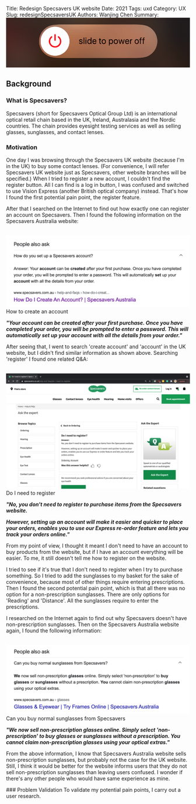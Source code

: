 Title: Redesign Specsavers UK website
Date: 2021
Tags: uxd
Category: UX
Slug: redesignSpecsaversUK
Authors: Wanjing Chen
Summary: <img src="/images/iPhoneX_SideButton/summaryimage.png" alt="" class="headerimg"/>


## Background
### What is Specsavers?

Specsavers (short for Specsavers Optical Group Ltd) is an international optical retail chain based in the UK, Ireland, Australasia and the Nordic countries. The chain provides eyesight testing services as well as selling glasses, sunglasses, and contact lenses.

### Motivation

One day I was browsing through the Specsavers UK website (because I'm in the UK) to buy some contact lenses. (For convenience, I will refer Specsavers UK website just as Specsavers, other website branches will be specified.) When I tried to register a new account, I couldn't find the register button. All I can find is a log in button, I was confused and switched to use Vision Express (another British optical company) instead. That's how I found the first potential pain point, the register feature.

After that I searched on the Internet to find out how exactly one can register an account on Specsavers. Then I found the following information on the Specsavers Australia website:

<img class="image">
  <img src="/images/Specsavers/createAccountAU.png" alt="">
  <figcaption>How to create an account</figcaption>
</img>

***"Your account can be created after your first purchase. Once you have completed your order, you will be prompted to enter a password. This will automatically set up your account with all the details from your order."***

After seeing that, I went to search 'create account' and 'account' in the UK website, but I didn't find similar information as shown above. Searching 'register' I found one related Q&A:

<img class="image">
  <img src="/images/Specsavers/doIneedToRegister.png" alt="">
  <figcaption>Do I need to register</figcaption>
</img>

***"No, you don't need to register to purchase items from the Specsavers website.***

***However, setting up an account will make it easier and quicker to place your orders, enables you to use our Express re-order feature and lets you track your orders online."***

From my point of view, I thought it meant I don't need to have an account to buy products from the website, but if I have an account everything will be easier. To me, it still doesn't tell me how to register on the website.

I tried to see if it's true that I don't need to register when I try to purchase something. So I tried to add the sunglasses to my basket for the sake of convenience, because most of other things require entering prescriptions. Then I found the second potential pain point, which is that all there was no option for a non-prescription sunglasses. There are only options for 'Reading' and 'Distance'. All the sunglasses require to enter the prescriptions.

I researched on the Internet again to find out why Specsavers doesn't have non-prescription sunglasses. Then on the Specsavers Australia website again, I found the following information:

<img class="image">
  <img src="/images/Specsavers/normalSunglasses.png" alt="">
  <figcaption>Can you buy normal sunglasses from Specsavers</figcaption>
</img>

***"We now sell non-prescription glasses online. Simply select 'non-prescription' to buy glasses or sunglasses without a prescription. You cannot claim non-prescription glasses using your optical extras."***

From the above information, I know that Specsavers Australia website sells non-prescription sunglasses, but probably not the case for the UK website. Still, I think it would be better for the website informs users that they do not sell non-prescription sunglasses than leaving users confused. I wonder if there's any other people who would have same experience as mine.

### Problem Validation
To validate my potential pain points, I carry out a user research.
